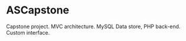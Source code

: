 ASCapstone
==========

Capstone project. MVC architecture. MySQL Data store, PHP back-end. Custom interface.



